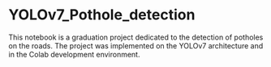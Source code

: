 # YOLOv7_Pothole_detection
This notebook is a graduation project dedicated to the detection of potholes on the roads. The project was implemented on the YOLOv7 architecture and in the Colab development environment.
